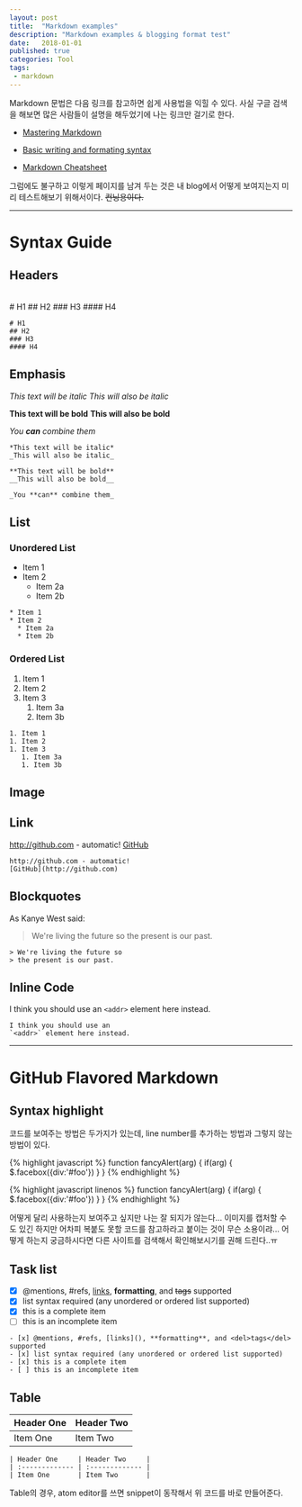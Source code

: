 ```yaml
---
layout: post
title:  "Markdown examples"
description: "Markdown examples & blogging format test"
date:   2018-01-01
published: true
categories: Tool
tags:
 - markdown
---
```


Markdown 문법은 다음 링크를 참고하면 쉽게 사용법을 익힐 수 있다. 사실 구글 검색을 해보면 많은 사람들이 설명을 해두었기에 나는 링크만 걸기로 한다.

* [Mastering Markdown](https://guides.github.com/features/mastering-markdown/)

* [Basic writing and formating syntax](https://help.github.com/articles/basic-writing-and-formatting-syntax/)

* [Markdown Cheatsheet](https://github.com/adam-p/markdown-here/wiki/Markdown-Cheatsheet)

그럼에도 불구하고 이렇게 페이지를 남겨 두는 것은 내 blog에서 어떻게 보여지는지 미리 테스트해보기 위해서이다. ~~컨닝용이다.~~

---

# Syntax Guide
## Headers

<br/>
# H1
## H2
### H3
#### H4

``` plain
# H1
## H2
### H3
#### H4
```

## Emphasis
*This text will be italic*
_This will also be italic_

**This text will be bold**
__This will also be bold__

_You **can** combine them_

``` plain
*This text will be italic*
_This will also be italic_

**This text will be bold**
__This will also be bold__

_You **can** combine them_
```

## List
### Unordered List

* Item 1
* Item 2
  * Item 2a
  * Item 2b

```
* Item 1
* Item 2
  * Item 2a
  * Item 2b
```

### Ordered List
1. Item 1
1. Item 2
1. Item 3
   1. Item 3a
   1. Item 3b

```
1. Item 1
1. Item 2
1. Item 3
   1. Item 3a
   1. Item 3b
```

## Image

<!-- ![GitHub Logo](/images/logo.png) -->
<!-- Format: ![Alt Text](url) -->

## Link

http://github.com - automatic!
[GitHub](http://github.com)

``` plain
http://github.com - automatic!
[GitHub](http://github.com)
```

## Blockquotes

As Kanye West said:

> We're living the future so
> the present is our past.

``` plain
> We're living the future so
> the present is our past.
```

## Inline Code

I think you should use an
`<addr>` element here instead.

``` plain
I think you should use an
`<addr>` element here instead.
```

<hr>

# GitHub Flavored Markdown

## Syntax highlight

코드를 보여주는 방법은 두가지가 있는데, line number를 추가하는 방법과 그렇지 않는 방법이 있다.

{% highlight javascript %}
function fancyAlert(arg) {
  if(arg) {
    $.facebox({div:'#foo'})
  }
}
{% endhighlight %}

<!-- ``` javascript?line_numbers=false -->
{% highlight javascript linenos %}
function fancyAlert(arg) {
  if(arg) {
    $.facebox({div:'#foo'})
  }
}
{% endhighlight %}
<!-- ``` -->

어떻게 달리 사용하는지 보여주고 싶지만 나는 잘 되지가 않는다... 이미지를 캡처할 수도 있긴 하지만 어차피 복붙도 못할 코드를 참고하라고 붙이는 것이 무슨 소용이랴...
어떻게 하는지 궁금하시다면 다른 사이트를 검색해서 확인해보시기를 권해 드린다..ㅠ



## Task list

- [x] @mentions, #refs, [links](), **formatting**, and <del>tags</del> supported
- [x] list syntax required (any unordered or ordered list supported)
- [x] this is a complete item
- [ ] this is an incomplete item

``` plain
- [x] @mentions, #refs, [links](), **formatting**, and <del>tags</del> supported
- [x] list syntax required (any unordered or ordered list supported)
- [x] this is a complete item
- [ ] this is an incomplete item
```

## Table

| Header One     | Header Two     |
| :------------- | :------------- |
| Item One       | Item Two       |

``` plain
| Header One     | Header Two     |
| :------------- | :------------- |
| Item One       | Item Two       |
```
Table의 경우, atom editor를 쓰면 snippet이 동작해서 위 코드를 바로 만들어준다.
